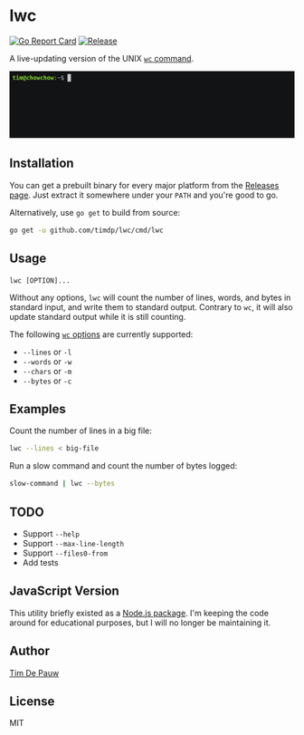 # lwc

[![Go Report Card](https://goreportcard.com/badge/github.com/timdp/lwc)](https://goreportcard.com/report/github.com/timdp/lwc) [![Release](https://img.shields.io/github/release/timdp/lwc.svg)](https://github.com/timdp/lwc/releases/latest)

A live-updating version of the UNIX [`wc` command](https://en.wikipedia.org/wiki/Wc_(Unix)).

![](demo.gif)

## Installation

You can get a prebuilt binary for every major platform from the
[Releases page](https://github.com/timdp/lwc/releases). Just extract it
somewhere under your `PATH` and you're good to go.

Alternatively, use `go get` to build from source:

```bash
go get -u github.com/timdp/lwc/cmd/lwc
```

## Usage

```
lwc [OPTION]...
```

Without any options, `lwc` will count the number of lines, words, and bytes
in standard input, and write them to standard output. Contrary to `wc`, it will
also update standard output while it is still counting.

The following [`wc` options](https://en.wikipedia.org/wiki/Wc_(Unix)) are
currently supported:

- `--lines` or `-l`
- `--words` or `-w`
- `--chars` or `-m`
- `--bytes` or `-c`

## Examples

Count the number of lines in a big file:

```bash
lwc --lines < big-file
```

Run a slow command and count the number of bytes logged:

```bash
slow-command | lwc --bytes
```

## TODO

- Support `--help`
- Support `--max-line-length`
- Support `--files0-from`
- Add tests

## JavaScript Version

This utility briefly existed as a
[Node.js package](https://github.com/timdp/lwc-nodejs). I'm keeping the code
around for educational purposes, but I will no longer be maintaining it.

## Author

[Tim De Pauw](https://tmdpw.eu/)

## License

MIT
